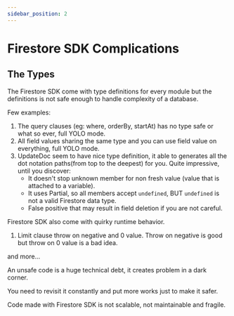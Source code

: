 ```yaml
---
sidebar_position: 2
---
```


# Firestore SDK Complications

## The Types

The Firestore SDK come with type definitions for every module but the definitions is not safe enough to handle complexity of a database.

Few examples:

1. The query clauses (eg: where, orderBy, startAt) has no type safe or what so ever, full YOLO mode.
2. All field values sharing the same type and you can use field value on everything, full YOLO mode.
3. UpdateDoc seem to have nice type definition, it able to generates all the dot notation paths(from top to the deepest) for you. Quite impressive, until you discover:
   - It doesn't stop unknown member for non fresh value (value that is attached to a variable).
   - It uses Partial, so all members accept `undefined`, BUT `undefined` is not a valid Firestore data type.
   - False positive that may result in field deletion if you are not careful.

Firestore SDK also come with quirky runtime behavior.

1. Limit clause throw on negative and 0 value. Throw on negative is good but throw on 0 value is a bad idea.

and more...

An unsafe code is a huge technical debt, it creates problem in a dark corner.

You need to revisit it constantly and put more works just to make it safer.

Code made with Firestore SDK is not scalable, not maintainable and fragile.
